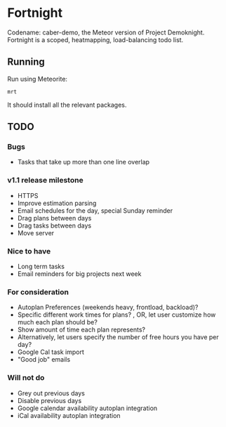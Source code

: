 # Fortnight
Codename: caber-demo, the Meteor version of Project Demoknight. Fortnight is a scoped, heatmapping, load-balancing todo list.

## Running

Run using Meteorite:

`mrt`

It should install all the relevant packages.

## TODO

### Bugs
* Tasks that take up more than one line overlap

### v1.1 release milestone
* HTTPS
* Improve estimation parsing
* Email schedules for the day, special Sunday reminder
* Drag plans between days
* Drag tasks between days
* Move server

### Nice to have
* Long term tasks
* Email reminders for big projects next week

### For consideration
* Autoplan Preferences (weekends heavy, frontload, backload)?
* Specific different work times for plans? , OR, let user customize how much each plan should be?
* Show amount of time each plan represents?
* Alternatively, let users specify the number of free hours you have per day?
* Google Cal task import
* "Good job" emails

### Will not do
* Grey out previous days
* Disable previous days
* Google calendar availability autoplan integration
* iCal availability autoplan integration
